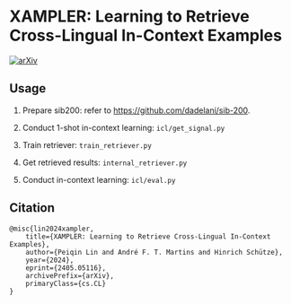 # XAMPLER: Learning to Retrieve Cross-Lingual In-Context Examples

[![arXiv](https://img.shields.io/badge/arXiv-2405.05116-b31b1b.svg)](https://arxiv.org/abs/2405.05116)

## Usage

1. Prepare sib200: refer to https://github.com/dadelani/sib-200.

2. Conduct 1-shot in-context learning: `icl/get_signal.py`

3. Train retriever: `train_retriever.py`

4. Get retrieved results: `internal_retriever.py`

5. Conduct in-context learning: `icl/eval.py`

## Citation

```
@misc{lin2024xampler,
    title={XAMPLER: Learning to Retrieve Cross-Lingual In-Context Examples},
    author={Peiqin Lin and André F. T. Martins and Hinrich Schütze},
    year={2024},
    eprint={2405.05116},
    archivePrefix={arXiv},
    primaryClass={cs.CL}
}
```

